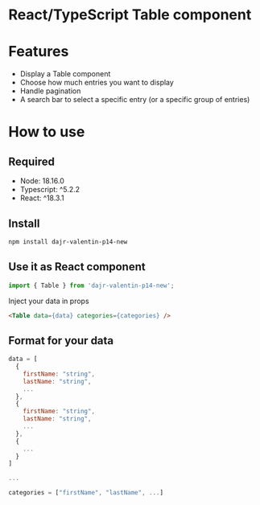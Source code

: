 # React/TypeScript Table component
# Features
- Display a Table component
- Choose how much entries you want to display
- Handle pagination
- A search bar to select a specific entry (or a specific group of entries)

# How to use
## Required
- Node: 18.16.0
- Typescript: ^5.2.2
- React: ^18.3.1
## Install
```bash
npm install dajr-valentin-p14-new
```
## Use it as React component
```js
import { Table } from 'dajr-valentin-p14-new';
```
Inject your data in props
```html
<Table data={data} categories={categories} />
```

## Format for your data
```js
data = [
  {
    firstName: "string",
    lastName: "string",
    ...
  },
  {
    firstName: "string",
    lastName: "string",
    ...
  },
  {
    ...
  }
]

...

categories = ["firstName", "lastName", ...]
```
